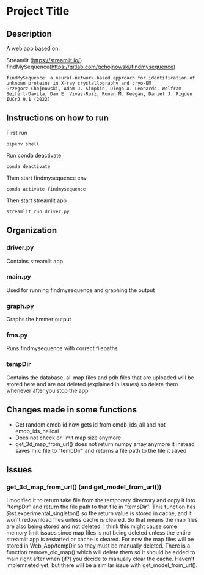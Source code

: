 # Project Title

## Description
A web app based on: 

Streamlit (https://streamlit.io/)
findMySequence(https://gitlab.com/gchojnowski/findmysequence)

```
findMySequence: a neural-network-based approach for identification of unknown proteins in X-ray crystallography and cryo-EM
Grzegorz Chojnowski, Adam J. Simpkin, Diego A. Leonardo, Wolfram Seifert-Davila, Dan E. Vivas-Ruiz, Ronan M. Keegan, Daniel J. Rigden
IUCrJ 9.1 (2022)
```

## Instructions on how to run
First run
```
pipenv shell
```

Run conda deactivate
```
conda deactivate
```

Then start findmysequence env
```
conda activate findmysequence
```

Then start streamlit app
```
streamlit run driver.py
```

## Organization
### driver.py
Contains streamlit app

### main.py
Used for running findmysequence and graphing the output

### graph.py
Graphs the hmmer output

### fms.py
Runs findmysequence with correct filepaths

### tempDir
Contains the database, all map files and pdb files that are uploaded will be stored here and are not deleted (explained in Issues) so delete them whenever after you stop the app

## Changes made in some functions
- Get random emdb id now gets id from emdb_ids_all and not emdb_ids_helical
- Does not check or limit map size anymore
- get_3d_map_from_url() does not return numpy array anymore it instead saves mrc file to "tempDir" and returns a file path to the file it saved

## Issues
### get_3d_map_from_url() (and get_model_from_url())
I modified it to return take file from the temporary directory and copy it into "tempDir" and return the file path to that file in "tempDir".
This function has @st.experimental_singleton() so the return value is stored in cache, and it won't redownload files unless cache is cleared. So that means the map files are also being stored and not deleted. I think this might cause some memory limit issues since map files is not being deleted unless the entire streamlit app is restarted or cache is cleared. For now the map files will be stored in Web_App/tempDir so they must be manually deleted. There is a function remove_old_map() which will delete them so it should be added to main right after when (if?) you decide to manually clear the cache. Haven't implemneted yet, but there will be a similar issue with get_model_from_url().
